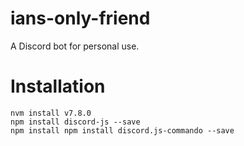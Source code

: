 # ians-only-friend
A Discord bot for personal use.

# Installation

```
nvm install v7.8.0
npm install discord-js --save
npm install npm install discord.js-commando --save
```
